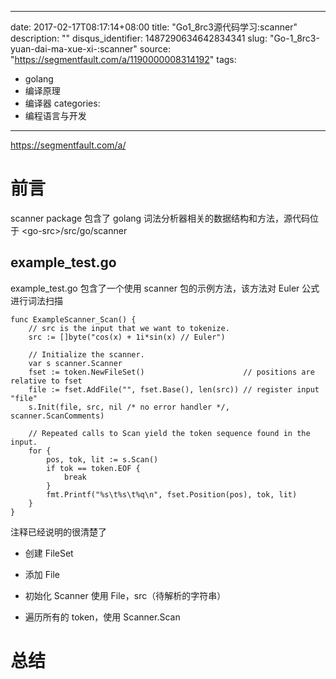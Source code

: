 
---
date: 2017-02-17T08:17:14+08:00
title: "Go1_8rc3源代码学习:scanner"
description: ""
disqus_identifier: 1487290634642834341
slug: "Go-1_8rc3-yuan-dai-ma-xue-xi-:scanner"
source: "https://segmentfault.com/a/1190000008314192"
tags: 
- golang 
- 编译原理 
- 编译器 
categories:
- 编程语言与开发
---

https://segmentfault.com/a/

前言
====

scanner package 包含了 golang 词法分析器相关的数据结构和方法，源代码位于
\<go-src\>/src/go/scanner

example\_test.go
----------------

example\_test.go 包含了一个使用 scanner 包的示例方法，该方法对 Euler
公式进行词法扫描

    func ExampleScanner_Scan() {
        // src is the input that we want to tokenize.
        src := []byte("cos(x) + 1i*sin(x) // Euler")

        // Initialize the scanner.
        var s scanner.Scanner
        fset := token.NewFileSet()                      // positions are relative to fset
        file := fset.AddFile("", fset.Base(), len(src)) // register input "file"
        s.Init(file, src, nil /* no error handler */, scanner.ScanComments)

        // Repeated calls to Scan yield the token sequence found in the input.
        for {
            pos, tok, lit := s.Scan()
            if tok == token.EOF {
                break
            }
            fmt.Printf("%s\t%s\t%q\n", fset.Position(pos), tok, lit)
        }
    }

注释已经说明的很清楚了

-   创建 FileSet

-   添加 File

-   初始化 Scanner 使用 File，src（待解析的字符串）

-   遍历所有的 token，使用 Scanner.Scan

总结
====

